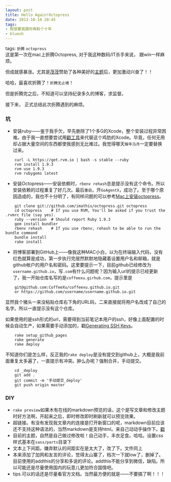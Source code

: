 ```yaml
---
layout: post
title: Hello Again!Octopress
date: 2013-10-10 20:45
tags:
- 假使要我跟你再耗个十年
- bluesh
---
```

tags: `折腾` `octopress`
<br>
这是第一次在mac上折腾Octopress, 对于我这种数码/IT杀手来说， 跟win一样麻烦。

但成就感暴涨。尤其是[茂茂](http://summer222522.github.io/)赞助了各种美好的[主题](https://github.com/imathis/octopress)后，更加激动兴奋了！！

哈哈，最喜欢折腾了！`折腾无止境`！

但是折腾完之后，不知道可以坚持纪录多久的博客，求监督。



接下来， 正式总结此次折腾遇到的麻烦。



### 坑

* 安装ruby——鉴于我手欠，早先删除了1个多G的Xcode，整个安装过程异常困难。由于我一直想要尝试用[戳工具](https://github.com/kennethreitz/osx-gcc-installer)来代替这个鸡肋的Xcode。毕竟，任何无用却占据大量空间的东西都使我感到无比难过。我觉得哪天`猴年马月`一定要替换过来。

```
	curl -L https://get.rvm.io | bash -s stable --ruby
	rvm install 1.9.3
	rvm use 1.9.3
	rvm rubygems latest
```

* 安装Octopress——安装依赖时，`rbenv rehash`总是提示没有这个命令。所以安装依赖的过程重复了好几次。最后`重启`，开`GoAgentX`，成功了。至于哪个原因造成的，我也不十分明了，有同样问题的可以参考[Mac上安装octopress](http://liuyix.org/blog/2013/mac-install-octopress/)。

```
	git clone git://github.com/imathis/octopress.git octopress
	cd octopress    # If you use RVM, You'll be asked if you trust the .rvmrc file (say yes).
	ruby --version  # Should report Ruby 1.9.3
	gem install bundler
	rbenv rehash    # If you use rbenv, rehash to be able to run the bundle command
	bundle install
	rake install
```


* 将博客部署到GitHub上——像我这种MAC小白，以为在终端输入代码，没有红色就算是成功，第一步执行完居然默默地隐藏着设置用户名和邮箱，就是github帐户的用户名和密码。这里要提示一下，目前github已经修改为`username.github.io`，写`.com`有什么问题呢？因为输入url的提示已经更新了，我一开始仓库名写的是`coffeexu.girhub.com`，提示里是
```
	git@github.com:CoffeeXu/coffeexu.github.io.git
	or https://github.com/username/username.github.io.git
```
显然我个猪头一来没粘贴仓库右下角的URL码，二来直接就将用户名改成了自己的名字。所以一直提示没有这个仓库。

如果使用的是ssh形式的url，需要得到当前笔记本用户的ssh，好像上面配置的时候会自动生产，如果需要手动添加的，戳[Generating SSH Keys](https://help.github.com/articles/generating-ssh-keys)。

```
	rake setup_github_pages
	rake generate
	rake deploy
```
不知道你们是怎么样，反正我的`rake deploy`是没有提交到github上，大概是我前面重复太多遍了，一直提示有冲突。肿么办呢？强制合并，手动提交。
```
	cd _deploy
	git add .
	git commit -m '手动提交_deploy'
	git push origin master
```

### DIY

* `rake preview`如果木有在线的markdown预览的话，这个是写文章和修改主题时好方法啊，开起来之后，即时修改即时刷新就可以预览效果。
* 超链接。有没有发现我文章内的连接是打开新窗口的呢，markdown目前应该还不支持这种语法的，当然markdown是支持html。来自己动动手操作下。[戳](https://gist.github.com/azone/4523641)
* 目前的主题，自然是自己做过修改啦！自己动手，丰衣足食。哈哈。设置css样式基本在`sass/parts`目录下
* 文本上下间距。嫌弃默认的间距实在是太大了，改了下。文件同上
* 本来添加了加网和友言的评论，觉得太山寨了，档次一下就low了，删掉了。目前使用的addthis的分享和多说的评论。addthis不能分享到微信，缺陷。所以可能还是尽量使用国内的玩意儿更加符合国情吧。
* tips.可以的话还是尽量看官方文档。当然最方便的就是——不要搞了啊！！！





